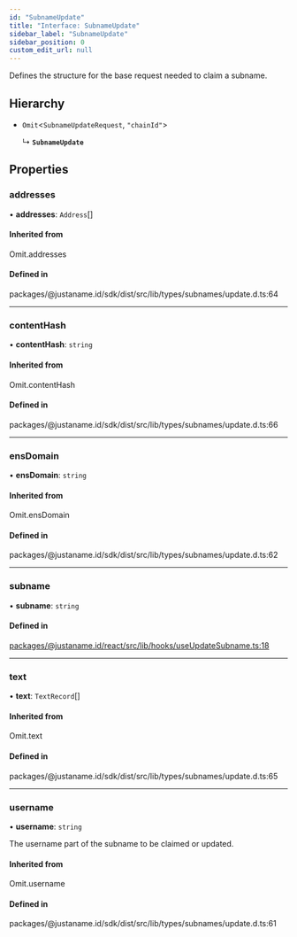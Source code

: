 ```yaml
---
id: "SubnameUpdate"
title: "Interface: SubnameUpdate"
sidebar_label: "SubnameUpdate"
sidebar_position: 0
custom_edit_url: null
---
```


Defines the structure for the base request needed to claim a subname.

## Hierarchy

- `Omit`<`SubnameUpdateRequest`, ``"chainId"``\>

  ↳ **`SubnameUpdate`**

## Properties

### addresses

• **addresses**: `Address`[]

#### Inherited from

Omit.addresses

#### Defined in

packages/@justaname.id/sdk/dist/src/lib/types/subnames/update.d.ts:64

___

### contentHash

• **contentHash**: `string`

#### Inherited from

Omit.contentHash

#### Defined in

packages/@justaname.id/sdk/dist/src/lib/types/subnames/update.d.ts:66

___

### ensDomain

• **ensDomain**: `string`

#### Inherited from

Omit.ensDomain

#### Defined in

packages/@justaname.id/sdk/dist/src/lib/types/subnames/update.d.ts:62

___

### subname

• **subname**: `string`

#### Defined in

[packages/@justaname.id/react/src/lib/hooks/useUpdateSubname.ts:18](https://github.com/JustaName-id/JustaName-sdk/blob/610ce53/packages/@justaname.id/react/src/lib/hooks/useUpdateSubname.ts#L18)

___

### text

• **text**: `TextRecord`[]

#### Inherited from

Omit.text

#### Defined in

packages/@justaname.id/sdk/dist/src/lib/types/subnames/update.d.ts:65

___

### username

• **username**: `string`

The username part of the subname to be claimed or updated.

#### Inherited from

Omit.username

#### Defined in

packages/@justaname.id/sdk/dist/src/lib/types/subnames/update.d.ts:61

